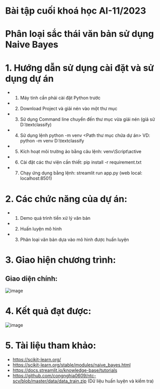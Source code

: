 # Bài tập cuối khoá học AI-11/2023
# Phân loại sắc thái văn bản sử dụng Naive Bayes
# 1. Hướng dẫn sử dụng cài đặt và sử dụng dự án
- 1. Máy tính cần phải cài đặt Python trước 
- 2. Download Project và giải nén vào một thư mục
- 3. Sử dụng Command line chuyển đến thư mục vừa giải nén (giả sử D:\textclassify)
- 4. Sử dụng lệnh python -m venv <Path thư mục chứa dự án> VD: python -m venv D:\textclassify
- 5. Kích hoạt môi trường ảo bằng câu lệnh: venv\Script\active
- 6. Cài đặt các thư viện cần thiết: pip install -r requirement.txt
- 7. Chạy ứng dụng bằng lệnh: streamlit run app.py (web local: localhost:8501)
# 2. Các chức năng của dự án:
- 1. Demo quá trình tiền xử lý văn bản
- 2. Huấn luyện mô hình
- 3. Phân loại văn bản dựa vào mô hình được huấn luyện
# 3. Giao hiện chương trình:
## Giao diện chính:
![image](https://github.com/hthanhtin/textclassify/assets/34848730/e8f6cf9f-e893-40e9-babc-1fcfbb6e9f2a)
# 4. Kết quả đạt được:
![image](https://github.com/hthanhtin/textclassify/assets/34848730/6d18ee9a-3e9f-4903-a3b4-6b071ef193ce)
# 5. Tài liệu tham khảo:
* https://scikit-learn.org/
* https://scikit-learn.org/stable/modules/naive_bayes.html
* https://docs.streamlit.io/knowledge-base/tutorials
* https://github.com/congnghia0609/ntc-scv/blob/master/data/data_train.zip (Dữ liệu huấn luyện và kiểm tra)
